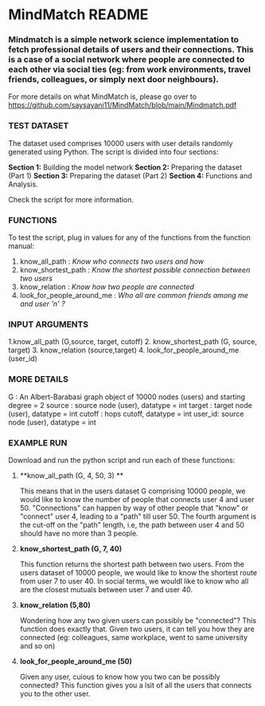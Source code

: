 # MindMatch README

### Mindmatch is a simple network science implementation to fetch professional details of users and their connections. This is a case of a social network where people are connected to each other via social ties (eg: from work environments, travel friends, colleagues, or simply next door neighbours). 

For more details on what MindMatch is, please go over to https://github.com/saysayani11/MindMatch/blob/main/Mindmatch.pdf


### TEST DATASET
The dataset used comprises 10000 users with user details randomly generated using Python. The script is divided into four sections: 

**Section 1:** Building the model network
**Section 2:** Preparing the dataset (Part 1)
**Section 3:** Preparing the dataset (Part 2)
**Section 4:**  Functions and Analysis. 

Check the script for more information.

### FUNCTIONS
To test the script, plug in values for any of the functions from the function manual:

1. know_all_path : _Know who connects two users and how_
2. know_shortest_path : _Know the shortest possible connection between two users_
3. know_relation : _Know how two people are connected_
4. look_for_people_around_me : _Who all are common friends among me and user 'n' ?_

### INPUT ARGUMENTS

1.know_all_path (G,source, target, cutoff)
2. know_shortest_path (G, source, target)
3. know_relation (source,target)
4. look_for_people_around_me (user_id)

### MORE DETAILS

G : An Albert-Barabasi graph object of 10000 nodes (users) and starting degree = 2
source : source node (user), datatype = int
target : target node (user), datatype = int
cutoff : hops cutoff, datatype = int
user_id:  source node (user), datatype = int

### EXAMPLE RUN

Download and run the python script and run each of these functions:
1. **know_all_path (G, 4, 50, 3) **
   
   This means that in the users dataset G comprising 10000 people, we would like to know the number of people that connects user 4 and user 50. "Connections" can happen
   by way of other people that "know" or "connect" user 4, leading to a "path" till user 50. The fourth argument is the cut-off on the "path" length, i.e, the path between 
   user 4 and 50 should have no more than 3 people.
   
2. **know_shortest_path (G, 7, 40)**

   This function returns the shortest path between two users. From the users dataset of 10000 people, we would like to know the shortest route from user 7 to user 40. In 
   social terms, we wouldl like to know who all are the closest mutuals between user 7 and user 40.
   
3. **know_relation (5,80)**

   Wondering how any two given users can possibly be "connected"? This function does exactly that. Given two users, it can tell you how they are connected (eg: colleagues, 
   same workplace, went to same university and so on)
   
4. **look_for_people_around_me (50)**

   Given any user, cuious to know how you two can be possibly connected? This function gives you a lsit of all the users that connects you to the other user.
